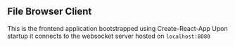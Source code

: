 ## File Browser Client

This is the frontend application bootstrapped using Create-React-App
Upon startup it connects to the websocket server hosted on `localhost:8080`
